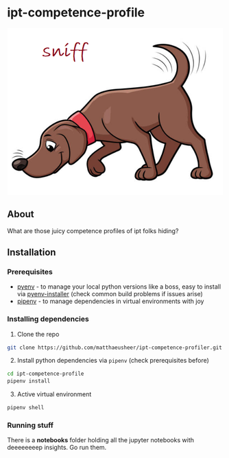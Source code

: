 # ipt-competence-profile
![](assets/sniff.png)

## About
What are those juicy competence profiles of ipt folks hiding?

## Installation

### Prerequisites
- [pyenv](https://github.com/pyenv/pyenv) - to manage your local python versions like a boss, easy to install via [pyenv-installer](https://github.com/pyenv/pyenv-installer) (check common build problems if issues arise)
- [pipenv](https://github.com/pypa/pipenv) - to manage dependencies in virtual environments with joy

### Installing dependencies
1. Clone the repo
```sh
git clone https://github.com/matthaeusheer/ipt-competence-profiler.git
```
2. Install python dependencies via `pipenv` (check prerequisites before)
```sh
cd ipt-competence-profile
pipenv install
```
3. Active virtual environment
```sh
pipenv shell
```

### Running stuff
There is a **notebooks** folder holding all the jupyter notebooks with deeeeeeeep insights. Go run them.
